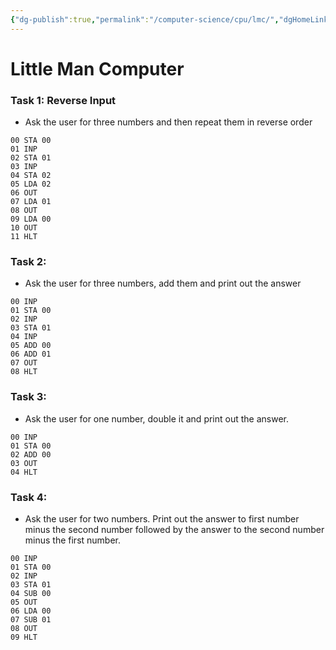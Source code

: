 ```yaml
---
{"dg-publish":true,"permalink":"/computer-science/cpu/lmc/","dgHomeLink":true,"dgPassFrontmatter":false}
---
```



# Little Man Computer

### Task 1: Reverse Input
- Ask the user for three numbers and then repeat them in reverse order
```
00 STA 00  
01 INP  
02 STA 01  
03 INP  
04 STA 02  
05 LDA 02  
06 OUT  
07 LDA 01  
08 OUT  
09 LDA 00  
10 OUT  
11 HLT
```

### Task 2: 
- Ask the user for three numbers, add them and print out the answer
```
00 INP  
01 STA 00  
02 INP  
03 STA 01  
04 INP  
05 ADD 00  
06 ADD 01  
07 OUT  
08 HLT
```

### Task 3:
- Ask the user for one number, double it and print out the answer.
```
00 INP  
01 STA 00  
02 ADD 00  
03 OUT  
04 HLT
```

### Task 4:
- Ask the user for two numbers. Print out the answer to first number minus the second number followed by the answer to the second number minus the first number.
```
00 INP  
01 STA 00  
02 INP  
03 STA 01  
04 SUB 00  
05 OUT  
06 LDA 00  
07 SUB 01  
08 OUT  
09 HLT
```

```

```